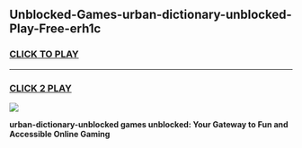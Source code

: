 
## Unblocked-Games-urban-dictionary-unblocked-Play-Free-erh1c
<h3>
<a href="https://premium76.site?title=urban-dictionary-unblocked&ref=20M">CLICK TO PLAY</a></h3>
<hr>

<h3>
<a href="https://premium76.site?title=urban-dictionary-unblocked&ref=20M">CLICK 2 PLAY</a>
  
</h3>

<a href="https://premium76.site?title=urban-dictionary-unblocked&ref=19M"><img src="https://clearcache.store/games.png"></a>


**urban-dictionary-unblocked games unblocked: Your Gateway to Fun and Accessible Online Gaming**

